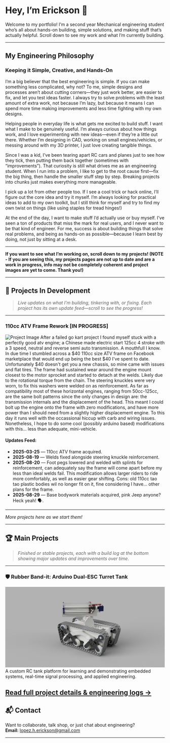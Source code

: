 # Hey, I’m Erickson 👋

Welcome to my portfolio! I’m a second year Mechanical engineering student who’s all about hands-on building, simple solutions, and making stuff that’s actually helpful. Scroll down to see my work and what I’m currently building.

---

## My Engineering Philosophy

### Keeping it Simple, Creative, and Hands-On

I’m a big believer that the best engineering is simple. If you can make something less complicated, why not? To me, simple designs and processes aren’t about cutting corners—they just work better, are easier to fix, and let you test ideas faster. I always try to solve problems with the least amount of extra work, not because I’m lazy, but because it means I can spend more time making improvements and less time fighting with my own designs.

Helping people in everyday life is what gets me excited to build stuff. I want what I make to be genuinely useful. I’m always curious about how things work, and I love experimenting with new ideas—even if they’re a little out there. Whether I’m designing in CAD, working on small engines/vehicles, or messing around with my 3D printer, I just love creating tangible things.

Since I was a kid, I’ve been tearing apart RC cars and planes just to see how they tick, then putting them back together (sometimes with “improvements”). That curiosity is still what drives me as an engineering student. When I run into a problem, I like to get to the root cause first—fix the big thing, then handle the smaller stuff step by step. Breaking projects into chunks just makes everything more manageable.

I pick up a lot from other people too. If I see a cool trick or hack online, I’ll figure out the core idea and try it myself. I’m always looking for practical ideas to add to my own toolkit, but I still think for myself and try to find my own twist on things (like using staples for tread hinges!)

At the end of the day, I want to make stuff I’d actually use or buy myself. I’ve seen a ton of products that miss the mark for real users, and I never want to be that kind of engineer. For me, success is about building things that solve real problems, and being as hands-on as possible—because I learn best by doing, not just by sitting at a desk.

---

**If you want to see what I’m working on, scroll down to my projects! (NOTE - If you are seeing this, my projects pages are not up to date and are a work in progress, info may not be completely coherent and project images are yet to come. Thank you!)**

---

## 🚧 Projects In Development

> _Live updates on what I’m building, tinkering with, or fixing. Each project has its own update feed—scroll to see the progress!_

---

### 110cc ATV Frame Rework [IN PROGRESS]

<img src="https://raw.githubusercontent.com/Erickson-Lopez/Engineering-Portfolio/5ff9ce760a15c3b2cbd4ceb4896162287b793aea/assets/README/IMG_2159.jpeg" alt="Project Image" width="400"/>  
After a failed go kart project I found myself stuck with a perfectly good atv engine; a Chinese made electric start 125cc 4 stroke with a 3 speed, neutral and reverse semi auto transmission. A mouthfull I know. In due time I stumbled across a $40 110cc size ATV frame on Facebook marketplace that would end up being the best $40 I've spent to date. Unfortunately $40 doesn't get you a new chassis, so mine came with issues and flat tires. The frame had sustained wear around the engine mount closest to the motor sprocket and started to detach at the welds. Likely due to the rotational torque from the chain. The steering knuckles were very worn, to fix this washers were welded on as reinforcement. As far as compatibility most of these horizontal engines, ranging from 50cc-125cc, are the same bolt patterns since the only changes in design are: the transmission internals and the displacement of the head. This meant I could bolt up the engine onto the frame with zero modifications, and have more power than I should need from a slightly higher displacement engine. To this day it runs well with the occassional hiccup with carb and wiring issues. Nonetheless, I hope to do some cool (possibly arduino based) modifications with this... less than adequate, mini-vehicle.

#### Updates Feed:
- **2025-03-25** — 110cc ATV frame acquired.
- **2025-08-19** — Welds fixed alongside steering knuckle reinforcement.   
- **2025-08-20** — Foot pegs lowered and welded with splints for reinforcement, can adequately say the frame will come apart before my less than ideal welds fail. This modification allows larger riders to ride more comfortably, as well as easier gear shifting. Cons: old 110cc tao tao plastic bodies wil no longer fit on it, fine considering I have... other plans for the frame.
- **2025-08-29** — Base bodywork materials acquired, pink Jeep anyone? Heck yeah! 🗣️.  
---

_More projects here as we start them!_

---

## 🏆 Main Projects

> _Finished or stable projects, each with a build log at the bottom showing major updates and improvements over time._

---
### 🛡️ Rubber Band-it: Arduino Dual-ESC Turret Tank

<img src="https://raw.githubusercontent.com/Erickson-Lopez/Engineering-Portfolio/38cbe50d84052176ea0c92ee41603f07c50be4f6/assets/RubberBand-it/IMG_2417.png" alt="RubberBand Project Image" width="800"/>  
A custom RC tank platform for learning and demonstrating embedded systems, real-time signal processing, and applied engineering.

[Read full project details & engineering logs →](./Rubber-Band-it.md)
---

## 📬 Contact

Want to collaborate, talk shop, or just chat about engineering?  
**Email:** lopez.h.erickson@gmail.com

---
